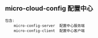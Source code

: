 ## micro-cloud-config 配置中心

    包含:
        micro-config-server  配置中心服务端
        micro-config-client  配置中心客户端
